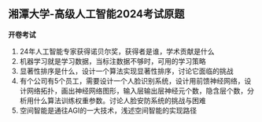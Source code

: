 ## 湘潭大学-高级人工智能2024考试原题

 **开卷考试**

  1. 24年人工智能专家获得诺贝尔奖，获得者是谁，学术贡献是什么
  2. 机器学习就是学习数据，当标注数据不够时，可用的学习策略
  3. 显著性排序是什么，设计一个算法实现显著性排序，讨论它面临的挑战
  4. 有个公司有5个员工，需要设计一个人脸识别系统，设计用前馈神经网络，设计网络拓扑，画出神经网络图形，输入层输出层神经元个数，隐含层个数，分析用什么算法训练权重参数。讨论人脸安防系统的挑战与困难
  5. 空间智能是通往AGI的一大技术，浅述空间智能的实现路径


